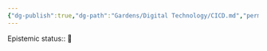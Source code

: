 ```yaml
---
{"dg-publish":true,"dg-path":"Gardens/Digital Technology/CICD.md","permalink":"/gardens/digital-technology/cicd/"}
---
```


Epistemic status:: 🌱